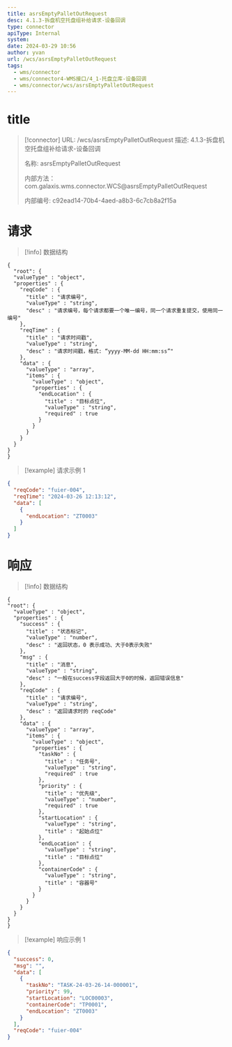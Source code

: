 ```yaml
---
title: asrsEmptyPalletOutRequest
desc: 4.1.3-拆盘机空托盘组补给请求-设备回调
type: connector
apiType: Internal
system: 
date: 2024-03-29 10:56
author: yvan
url: /wcs/asrsEmptyPalletOutRequest
tags: 
  - wms/connector
  - wms/connector4-WMS接口/4_1-托盘立库-设备回调
  - wms/connector/wcs/asrsEmptyPalletOutRequest
---
```


# title
> [!connector] URL: /wcs/asrsEmptyPalletOutRequest
> 描述: 4.1.3-拆盘机空托盘组补给请求-设备回调
> 
> 名称: asrsEmptyPalletOutRequest
> 
> 内部方法：com.galaxis.wms.connector.WCS@asrsEmptyPalletOutRequest
> 
> 内部编号: c92ead14-70b4-4aed-a8b3-6c7cb8a2f15a


# 请求
> [!info] 数据结构
```beanSchema
{
  "root": {
  "valueType" : "object",
  "properties" : {
    "reqCode" : {
      "title" : "请求编号",
      "valueType" : "string",
      "desc" : "请求编号，每个请求都要一个唯一编号，同一个请求重复提交，使用同一编号"
    },
    "reqTime" : {
      "title" : "请求时间戳",
      "valueType" : "string",
      "desc" : "请求时间戳，格式: “yyyy-MM-dd HH:mm:ss”"
    },
    "data" : {
      "valueType" : "array",
      "items" : {
        "valueType" : "object",
        "properties" : {
          "endLocation" : {
            "title" : "目标点位",
            "valueType" : "string",
            "required" : true
          }
        }
      }
    }
  }
}
}
```
> [!example] 请求示例 1
```json
{
  "reqCode": "fuier-004",
  "reqTime": "2024-03-26 12:13:12",
  "data": [
    {
      "endLocation": "ZT0003"
    }
  ]
}
```

# 响应
> [!info] 数据结构
```beanSchema
{
"root": {
  "valueType" : "object",
  "properties" : {
    "success" : {
      "title" : "状态标记",
      "valueType" : "number",
      "desc" : "返回状态，0 表示成功、大于0表示失败"
    },
    "msg" : {
      "title" : "消息",
      "valueType" : "string",
      "desc" : "一般在success字段返回大于0的时候，返回错误信息"
    },
    "reqCode" : {
      "title" : "请求编号",
      "valueType" : "string",
      "desc" : "返回请求时的 reqCode"
    },
    "data" : {
      "valueType" : "array",
      "items" : {
        "valueType" : "object",
        "properties" : {
          "taskNo" : {
            "title" : "任务号",
            "valueType" : "string",
            "required" : true
          },
          "priority" : {
            "title" : "优先级",
            "valueType" : "number",
            "required" : true
          },
          "startLocation" : {
            "valueType" : "string",
            "title" : "起始点位"
          },
          "endLocation" : {
            "valueType" : "string",
            "title" : "目标点位"
          },
          "containerCode" : {
            "valueType" : "string",
            "title" : "容器号"
          }
        }
      }
    }
  }
}
}
```
> [!example] 响应示例 1
```json
{
  "success": 0,
  "msg": "",
  "data": [
    {
      "taskNo": "TASK-24-03-26-14-000001",
      "priority": 99,
      "startLocation": "LOC00003",
      "containerCode": "TP0001",
      "endLocation": "ZT0003"
    }
  ],
  "reqCode": "fuier-004"
}
```

